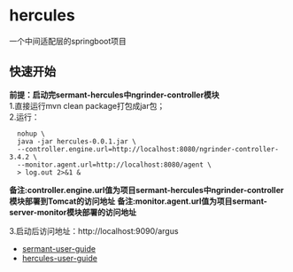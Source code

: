 # hercules
一个中间适配层的springboot项目
## 快速开始
  **前提：启动完sermant-hercules中ngrinder-controller模块**  
  1.直接运行mvn clean package打包成jar包；  
  2.运行：
```
  nohup \
  java -jar hercules-0.0.1.jar \
  --controller.engine.url=http://localhost:8080/ngrinder-controller-3.4.2 \
  --monitor.agent.url=http://localhost:8080/agent \
  > log.out 2>&1 &  
```
  **备注:controller.engine.url值为项目sermant-hercules中ngrinder-controller模块部署到Tomcat的访问地址**
  **备注:monitor.agent.url值为项目sermant-server-monitor模块部署的访问地址**

  3.启动后访问地址：http://localhost:9090/argus

* [sermant-user-guide](../../../README.md)
* [hercules-user-guide](../../../docs/user-guide/hercules/document.md)
